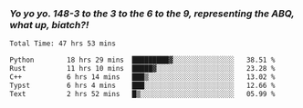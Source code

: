 ### ***Yo yo yo. 148-3 to the 3 to the 6 to the 9, representing the ABQ, what up, biatch?!***

<!--START_SECTION:waka-->

```txt
Total Time: 47 hrs 53 mins

Python        18 hrs 29 mins  █████████▓░░░░░░░░░░░░░░░   38.51 %
Rust          11 hrs 10 mins  █████▓░░░░░░░░░░░░░░░░░░░   23.28 %
C++           6 hrs 14 mins   ███▒░░░░░░░░░░░░░░░░░░░░░   13.02 %
Typst         6 hrs 4 mins    ███░░░░░░░░░░░░░░░░░░░░░░   12.66 %
Text          2 hrs 52 mins   █▒░░░░░░░░░░░░░░░░░░░░░░░   05.99 %
```

<!--END_SECTION:waka-->

<!--
**AJMC2002/AJMC2002** is a ✨ _special_ ✨ repository because its `README.md` (this file) appears on your GitHub profile.

Here are some ideas to get you started:

- 🔭 I’m currently working on ...
- 🌱 I’m currently learning ...
- 👯 I’m looking to collaborate on ...
- 🤔 I’m looking for help with ...
- 💬 Ask me about ...
- 📫 How to reach me: ...
- 😄 Pronouns: ...
- ⚡ Fun fact: ...
-->
